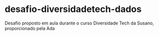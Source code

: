 # desafio-diversidadetech-dados
Desafio proposto em aula durante o curso Diversidade Tech da Susano, proporcionado pela Ada
